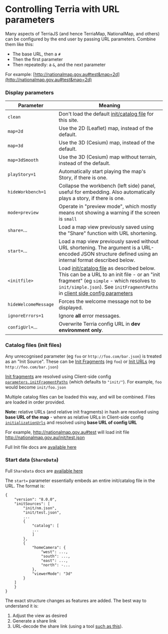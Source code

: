 # Controlling Terria with URL parameters

Many aspects of TerriaJS (and hence TerriaMap, NationalMap, and others) can be configured by the end user by passing URL parameters. Combine them like this:

* The base URL, then a `#`
* Then the first parameter
* Then repeatedly: a `&`, and the next parameter

For example: [http://nationalmap.gov.au#test&map=2d](http://nationalmap.gov.au#test&map=2d)

### Display parameters

Parameter      | Meaning
---------------|--------
`clean`          | Don't load the default [init/catalog file](../customizing/initialization-files.md) for this site.
`map=2d`         | Use the 2D (Leaflet) map, instead of the default.
`map=3d`         | Use the 3D (Cesium) map, instead of the default.
`map=3dSmooth`   | Use the 3D (Cesium) map without terrain, instead of the default.
`playStory=1`    | Automatically start playing the map's Story, if there is one.
`hideWorkbench=1` | Collapse the workbench (left side) panel, useful for embedding. Also automatically plays a story, if there is one.
`mode=preview`   | Operate in "preview mode", which mostly means not showing a warning if the screen is `small`  
`share=`...      | Load a map view previously saved using the "Share" function with URL shortening.
`start=`...      | Load a map view previously saved without URL shortening. The argument is a URL-encoded JSON structure defined using an internal format described below.
`<initfile>`     | Load [init/catalog file](../customizing/initialization-files.md) as described below. This can be a URL to an init file -  or an "init fragment" (eg `simple` - which resolves to `init/simple.json`). See `initFragmentPaths` in [client side config parameters](../customizing/client-side-config.md#parameters) 
`hideWelcomeMessage` | Forces the welcome message not to be displayed. 
`ignoreErrors=1` | Ignore **all** error messages.
`configUrl=`... | Overwrite Terria config URL in **dev environment only**.

### Catalog files (init files)

Any unrecognised parameter (eg `foo` or `http://foo.com/bar.json`) is treated as an "Init Source". 
These can be [Init Fragments](../customizing/client-side-config.md#init-fragment) (eg `foo`) or [Init URLs](../customizing/client-side-config.md#init-url) (eg `http://foo.com/bar.json`)

[Init fragments](../customizing/client-side-config.md#init-fragment) are resolved using Client-side config [`parameters.initFragmentPaths`](../customizing/client-side-config.md#parameters) (which defaults to `"init/"`). For example, `foo` would become `init/foo.json`

Multiple catalog files can be loaded this way, and will be combined. Files are loaded in order provided.

**Note:** relative URLs (and relative init fragments) in hash are resolved using **base URL of the map** - where as relative URLs in Client-side config [`initializationUrls`](../customizing/client-side-config.md#intializationurls) and resolved using **base URL of config URL**

For example, http://nationalmap.gov.au#test will load init file http://nationalmap.gov.au/init/test.json

Full Init file docs are [available here](../customizing/initialization-files.md)

### Start data (`ShareData`)

Full `ShareData` docs are [available here](../customizing/initialization-files.md#sharedata)

The `start=` parameter essentially embeds an entire init/catalog file in the URL. The format is:

```
{
    "version": "8.0.0",
    "initSources": [
        "init/nm.json",
        "init/test.json",
        ...
        {
            "catalog": [
            ...
            ]
        },
        {
            "homeCamera": {
                "west": ...,
                "south": ...,
                "east": ...,
                "north": -...
            },
            "viewerMode": "3d"
        }
    ]
    }
}
```            

The exact structure changes as features are added. The best way to understand it is:

1. Adjust the view as desired
2. Generate a share link
3. URL-decode the share link (using a tool [such as this](http://www.url-encode-decode.com/)).
